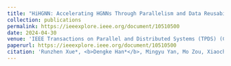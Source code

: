 ```yaml
---
title: "HiHGNN: Accelerating HGNNs Through Parallelism and Data Reusability Exploitation"
collection: publications
permalink: https://ieeexplore.ieee.org/document/10510500
date: 2024-04-30
venue: 'IEEE Transactions on Parallel and Distributed Systems (TPDS) (CCF-A)'
paperurl: https://ieeexplore.ieee.org/document/10510500
citation: 'Runzhen Xue*, <b>Dengke Han*</b>, Mingyu Yan, Mo Zou, Xiaocheng Yang, Duo Wang, Wenming Li, Zhimin Tang, John Kim, Xiaochun Ye, Dongrui Fan. HiHGNN: Accelerating HGNNs Through Parallelism and Data Reusability Exploitation, in IEEE Transactions on Parallel and Distributed Systems, vol. 35, no. 7, pp. 1122-1138, July 2024.'
---
```

